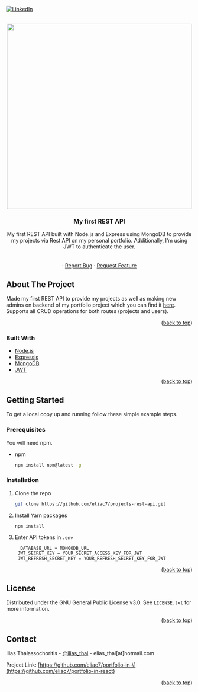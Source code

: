 
<div id="top"></div>

[![LinkedIn][linkedin-shield]][linkedin-url]




<!-- PROJECT LOGO -->
<br />
<div align="center">
  <a href="https://github.com/eliac7/projects-rest-api">
    <img src="https://user-images.githubusercontent.com/26083840/136429016-6e6be3dc-8023-454c-818f-b5c43af3f45a.png" width="500">
  </a>

<h3 align="center">My first REST API</h3>

  <p align="center">
My first REST API built with Node.js and Express using MongoDB to provide my projects via Rest API on my personal portfolio. Additionally, I'm using JWT to authenticate the user.
    <br />
    <br />
    <br />
    ·
    <a href="https://github.com/eliac7/projects-rest-api/issues">Report Bug</a>
    ·
    <a href="https://github.com/eliac7/projects-rest-api/issues">Request Feature</a>
  </p>
</div>




<!-- ABOUT THE PROJECT -->
## About The Project

Made my first REST API to provide my projects as well as making new admins on backend of my portfolio project which you can find it [here](https://github.com/eliac7/portfolio-in-react). Supports all CRUD operations for both routes (projects and users).

<p align="right">(<a href="#top">back to top</a>)</p>



### Built With

* [Node.js](https://nodejs.org/en/)
* [Expressjs](https://expressjs.com/)
* [MongoDB](https://www.mongodb.com/)
* [JWT](https://jwt.io/)



<p align="right">(<a href="#top">back to top</a>)</p>



<!-- GETTING STARTED -->
## Getting Started

To get a local copy up and running follow these simple example steps.

### Prerequisites

You will need npm.
* npm
  ```sh
  npm install npm@latest -g
  ```


### Installation

1. Clone the repo
   ```sh
   git clone https://github.com/eliac7/projects-rest-api.git
   ```
2. Install Yarn packages
   ```sh
   npm install
   ```
3. Enter API tokens in `.env`
   ```
     DATABASE_URL = MONGODB_URL
    JWT_SECRET_KEY = YOUR_SECRET_ACCESS_KEY_FOR_JWT
    JWT_REFRESH_SECRET_KEY = YOUR_REFRESH_SECRET_KEY_FOR_JWT
   
   ```

<p align="right">(<a href="#top">back to top</a>)</p>





<!-- LICENSE -->
## License

Distributed under the GNU General Public License v3.0. See `LICENSE.txt` for more information.

<p align="right">(<a href="#top">back to top</a>)</p>



<!-- CONTACT -->
## Contact

Ilias Thalassochoritis - [@ilias_thal](https://twitter.com/ilias_thal) - elias_thal[at]hotmail.com

Project Link: [https://github.com/eliac7/portfolio-in-\](https://github.com/eliac7/portfolio-in-react)

<p align="right">(<a href="#top">back to top</a>)</p>






<!-- MARKDOWN LINKS & IMAGES -->
<!-- https://www.markdownguide.org/basic-syntax/#reference-style-links -->

[linkedin-shield]: https://img.shields.io/badge/-LinkedIn-black.svg?style=for-the-badge&logo=linkedin&colorB=555
[linkedin-url]: https://www.linkedin.com/in/eliac7/
[product-screenshot]: images/screenshot.png

